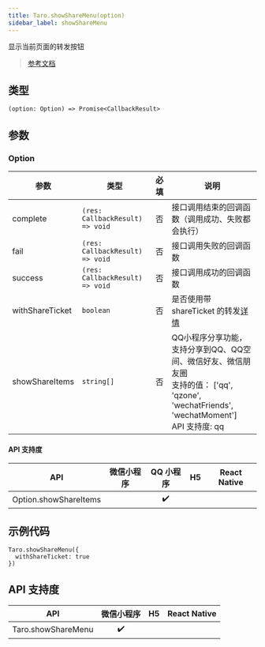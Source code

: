 ```yaml
---
title: Taro.showShareMenu(option)
sidebar_label: showShareMenu
---
```


显示当前页面的转发按钮

> [参考文档](https://developers.weixin.qq.com/miniprogram/dev/api/share/wx.showShareMenu.html)

## 类型

```tsx
(option: Option) => Promise<CallbackResult>
```

## 参数

### Option

<table>
  <thead>
    <tr>
      <th>参数</th>
      <th>类型</th>
      <th style="text-align:center">必填</th>
      <th>说明</th>
    </tr>
  </thead>
  <tbody>
    <tr>
      <td>complete</td>
      <td><code>(res: CallbackResult) =&gt; void</code></td>
      <td style="text-align:center">否</td>
      <td>接口调用结束的回调函数（调用成功、失败都会执行）</td>
    </tr>
    <tr>
      <td>fail</td>
      <td><code>(res: CallbackResult) =&gt; void</code></td>
      <td style="text-align:center">否</td>
      <td>接口调用失败的回调函数</td>
    </tr>
    <tr>
      <td>success</td>
      <td><code>(res: CallbackResult) =&gt; void</code></td>
      <td style="text-align:center">否</td>
      <td>接口调用成功的回调函数</td>
    </tr>
    <tr>
      <td>withShareTicket</td>
      <td><code>boolean</code></td>
      <td style="text-align:center">否</td>
      <td>是否使用带 shareTicket 的转发<a href="https://developers.weixin.qq.com/miniprogram/dev/framework/open-ability/share.html">详情</a></td>
    </tr>
    <tr>
      <td>showShareItems</td>
      <td><code>string[]</code></td>
      <td style="text-align:center">否</td>
      <td>QQ小程序分享功能，支持分享到QQ、QQ空间、微信好友、微信朋友圈<br />支持的值： ['qq', 'qzone', 'wechatFriends', 'wechatMoment']<br />API 支持度: qq</td>
    </tr>
  </tbody>
</table>

#### API 支持度

| API | 微信小程序 | QQ 小程序 | H5 | React Native |
| :---: | :---: | :---: | :---: | :---: |
| Option.showShareItems |  | ✔️ |  |  |

## 示例代码

```tsx
Taro.showShareMenu({
  withShareTicket: true
})
```

## API 支持度

| API | 微信小程序 | H5 | React Native |
| :---: | :---: | :---: | :---: |
| Taro.showShareMenu | ✔️ |  |  |
